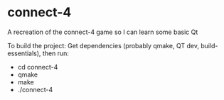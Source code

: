 # connect-4
A recreation of the connect-4 game so I can learn some basic Qt

To build the project:
Get dependencies (probably qmake, QT dev, build-essentials), then run:
 - cd connect-4
 - qmake
 - make
 - ./connect-4

